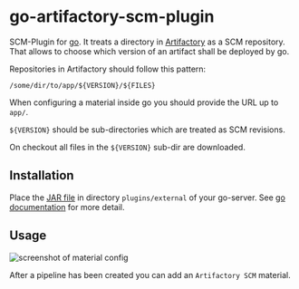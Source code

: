 # go-artifactory-scm-plugin

SCM-Plugin for [go](https://www.go.cd/). It treats a directory in [Artifactory](https://www.jfrog.com/artifactory/) as a SCM repository. That allows to choose which version of an artifact shall be deployed by go.

Repositories in Artifactory should follow this pattern:

	/some/dir/to/app/${VERSION}/${FILES}

When configuring a material inside go you should provide the URL up to `app/`.

`${VERSION}` should be sub-directories which are treated as SCM revisions.

On checkout all files in the `${VERSION}` sub-dir are downloaded.


## Installation
Place the [JAR file](https://github.com/cnenning/go-artifactory-scm-plugin/releases) in directory `plugins/external` of your go-server. See [go documentation](https://docs.go.cd/current/extension_points/plugin_user_guide.html) for more detail.


## Usage
![screenshot of material config](https://cloud.githubusercontent.com/assets/15086255/20215868/9ac746dc-a817-11e6-986b-5964d8a2b8dd.png)

After a pipeline has been created you can add an `Artifactory SCM` material.
